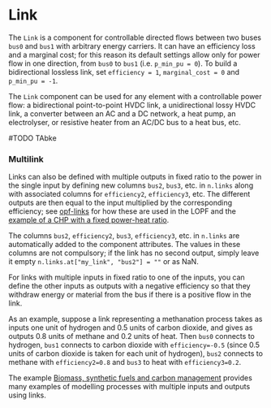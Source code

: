 # Link

The `Link` is a component for controllable directed flows between two buses `bus0` and `bus1` with arbitrary energy carriers. It can have an efficiency loss and a marginal cost; for this reason its default settings allow only for power flow in one direction, from `bus0` to `bus1` (i.e. `p_min_pu = 0`). To build a bidirectional lossless link, set `efficiency = 1`, `marginal_cost = 0` and `p_min_pu = -1`.

The `Link` component can be used for any element with a controllable power flow: a bidirectional point-to-point HVDC link, a unidirectional lossy HVDC link, a converter between an AC and a DC network, a heat pump, an electrolyser, or resistive heater from an AC/DC bus to a heat bus, etc.

#TODO TAbke

### Multilink

Links can also be defined with multiple outputs in fixed ratio to the power in the single input by defining new columns `bus2`, `bus3`, etc. in `n.links` along with associated columns for `efficiency2`, `efficiency3`, etc. The different outputs are then equal to the input multiplied by the corresponding efficiency; see [opf-links](#opf-links) for how these are used in the LOPF and the [example of a CHP with a fixed power-heat ratio](https://pypsa.readthedocs.io/en/latest/examples/chp-fixed-heat-power-ratio.html).

The columns `bus2`, `efficiency2`, `bus3`, `efficiency3`, etc. in `n.links` are automatically added to the component attributes. The values in these columns are not compulsory; if the link has no second output, simply leave it empty `n.links.at["my_link", "bus2"] = ""` or as NaN.

For links with multiple inputs in fixed ratio to one of the inputs, you can define the other inputs as outputs with a negative efficiency so that they withdraw energy or material from the bus if there is a positive flow in the link.

As an example, suppose a link representing a methanation process takes as inputs one unit of hydrogen and 0.5 units of carbon dioxide, and gives as outputs 0.8 units of methane and 0.2 units of heat. Then `bus0` connects to hydrogen, `bus1` connects to carbon dioxide with `efficiency=-0.5` (since 0.5 units of carbon dioxide is taken for each unit of hydrogen), `bus2` connects to methane with `efficiency2=0.8` and `bus3` to heat with `efficiency3=0.2`.

The example [Biomass, synthetic fuels and carbon management](https://pypsa.readthedocs.io/en/latest/examples/biomass-synthetic-fuels-carbon-management.html) provides many examples of modelling processes with multiple inputs and outputs using links.
